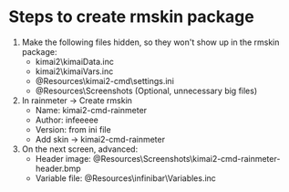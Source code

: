 # Steps to create rmskin package

1. Make the following files hidden, so they won't show up in the rmskin package:
    - kimai2\kimaiData.inc
    - kimai2\kimaiVars.inc
    - @Resources\kimai2-cmd\settings.ini
    - @Resources\Screenshots (Optional, unnecessary big files)
2. In rainmeter -> Create rmskin
   - Name: kimai2-cmd-rainmeter
   - Author: infeeeee
   - Version: from ini file
   - Add skin -> kimai2-cmd-rainmeter
3. On the next screen, advanced:
   - Header image: @Resources\Screenshots\kimai2-cmd-rainmeter-header.bmp
   - Variable file: @Resources\infinibar\Variables.inc